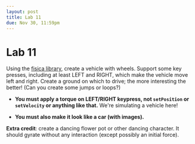 ```yaml
---
layout: post
title: Lab 11
due: Nov 30, 11:59pm
---
```


# Lab 11

Using the [fisica library](/guides/2015-11-09-physics.html), create a vehicle with wheels. Support some key presses, including at least LEFT and RIGHT, which make the vehicle move left and right. Create a ground on which to drive; the more interesting the better! (Can you create some jumps or loops?)

- **You must apply a torque on LEFT/RIGHT keypress, not `setPosition` or `setVelocity` or anything like that.** We're simulating a vehicle here!

- **You must also make it look like a car (with images).**

**Extra credit**: create a dancing flower pot or other dancing character. It should gyrate without any interaction (except possibly an initial force).
